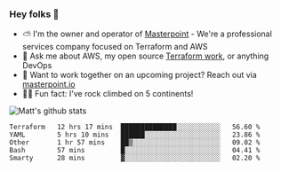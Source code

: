 

### Hey folks 👋

- ⛅️ I'm the owner and operator of [Masterpoint](https://masterpoint.io) - We're a professional services company focused on Terraform and AWS
- 💬 Ask me about AWS, my open source [Terraform work](https://github.com/masterpointio?q=terraform&type=&language=hcl), or anything DevOps
- 🔨 Want to work together on an upcoming project? Reach out via [masterpoint.io](https://masterpoint.io)
- 🧗‍♂️ Fun fact: I've rock climbed on 5 continents! 


![Matt's github stats](https://github-readme-stats.vercel.app/api?username=Gowiem&count_private=true&theme=cobalt&show_icons=true)

<!--START_SECTION:waka-->
```text
Terraform   12 hrs 17 mins  ██████████████░░░░░░░░░░░   56.60 % 
YAML        5 hrs 10 mins   ██████░░░░░░░░░░░░░░░░░░░   23.86 % 
Other       1 hr 57 mins    ██▒░░░░░░░░░░░░░░░░░░░░░░   09.02 % 
Bash        57 mins         █░░░░░░░░░░░░░░░░░░░░░░░░   04.41 % 
Smarty      28 mins         ▓░░░░░░░░░░░░░░░░░░░░░░░░   02.20 % 
```
<!--END_SECTION:waka-->
